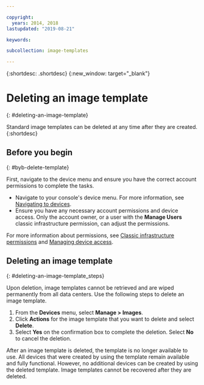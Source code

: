 ```yaml
---

copyright:
  years: 2014, 2018
lastupdated: "2019-08-21"

keywords:

subcollection: image-templates

---
```


{:shortdesc: .shortdesc}
{:new_window: target="_blank"}

# Deleting an image template
{: #deleting-an-image-template}

Standard image templates can be deleted at any time after they are created.
{:shortdesc}

## Before you begin
{: #byb-delete-template}

First, navigate to the device menu and ensure you have the correct account permissions to complete the tasks.

* Navigate to your console's device menu. For more information, see [Navigating to devices](/docs/infrastructure/image-templates?topic=virtual-servers-navigating-devices).
* Ensure you have any necessary account permissions and device access. Only the account owner, or a user with the **Manage Users** classic infrastructure permission, can adjust the permissions.

For more information about permissions, see [Classic infrastructure permissions](/docs/iam?topic=iam-infrapermission#infrapermission) and [Managing device access](/docs/vsi?topic=virtual-servers-managing-device-access).

## Deleting an image template
{: #deleting-an-image-template_steps}

Upon deletion, image templates cannot be retrieved and are wiped permanently from all data centers. Use the following steps to delete an image template.

1. From the **Devices** menu, select **Manage > Images**.
2. Click **Actions** for the image template that you want to delete and select **Delete**.
3. Select **Yes** on the confirmation box to complete the deletion. Select **No** to cancel the deletion.

After an image template is deleted, the template is no longer available to use. All devices that were created by using the template remain available and fully functional. However, no additional devices can be created by using the deleted template. Image templates cannot be recovered after they are deleted.
